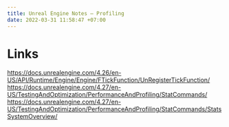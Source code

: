```yaml
---
title: Unreal Engine Notes — Profiling
date: 2022-03-31 11:58:47 +07:00
---
```


# Links
https://docs.unrealengine.com/4.26/en-US/API/Runtime/Engine/Engine/FTickFunction/UnRegisterTickFunction/
https://docs.unrealengine.com/4.27/en-US/TestingAndOptimization/PerformanceAndProfiling/StatCommands/
https://docs.unrealengine.com/4.27/en-US/TestingAndOptimization/PerformanceAndProfiling/StatCommands/StatsSystemOverview/
